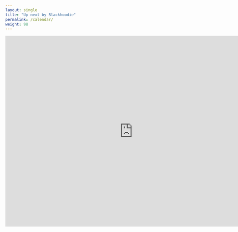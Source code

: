 ```yaml
---
layout: single
title: "Up next by Blackhoodie"
permalink: /calendar/
weight: 98
---
```


<iframe src="https://calendar.google.com/calendar/b/1/embed?height=600&amp;wkst=1&amp;bgcolor=%23ffffff&amp;ctz=Europe%2FBerlin&amp;src=YmxhY2tob29kaWVib2FyZEBnbWFpbC5jb20&amp;color=%23039BE5&amp;showTitle=0&amp;showDate=1&amp;showPrint=0&amp;showTabs=0&amp;showCalendars=0&amp;showTz=1" style="border-width:0" width="800" height="600" frameborder="0" scrolling="no"></iframe>

